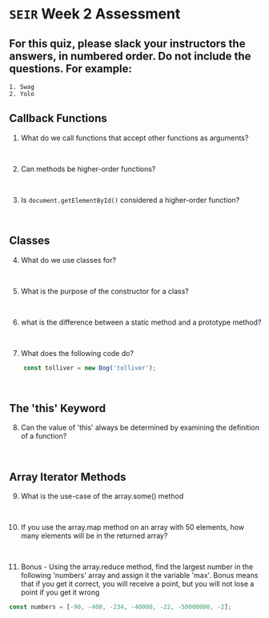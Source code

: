# `SEIR` Week 2 Assessment
## For this quiz, please slack your instructors the answers, in numbered order. Do not include the questions. For example:
    1. Swag
    2. Yolo


## Callback Functions
1. What do we call functions that accept other functions as arguments?

<br>


2. Can methods be higher-order functions?

<br>


3. Is ``document.getElementById()``  considered a higher-order function?

<br>



## Classes

4. What do we use classes for?

<br>


5. What is the purpose of the constructor for a class?

<br>

6. what is the difference between a static method and a prototype method?

<br>


7. What does the following code do?
```js
    const tolliver = new Dog('tolliver');
```
<br>


## The 'this' Keyword

8. Can the value of 'this' always be determined by examining the definition of a function?

<br>


## Array Iterator Methods

9. What is the use-case of the array.some() method

<br>


10. If you use the array.map method on an array with 50 elements, how many elements will be in the returned array?

<br>


11. Bonus - Using the array.reduce method, find the largest number in the following 'numbers' array and assign it the variable 'max'. Bonus means that if you get it correct, you will receive a point, but you will not lose a point if you get it wrong

```js
const numbers = [-90, -400, -234, -40000, -22, -50000000, -2];
```

<br>
